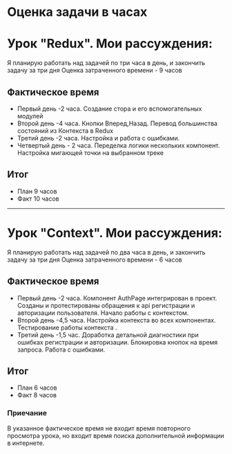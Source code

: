 # Оценка задачи в часах

# Урок "Redux". Мои рассуждения:

Я планирую работать над задачей по три часа в день, и закончить задачу за три дня
Оценка затраченного времени - 9 часов

## Фактическое время

- Первый день -2 часа. Создание стора и его вспомогательных модулей
- Второй день -4 часа. Кнопки Вперед,Назад. Перевод большинства состояний из Контекста в Redux
- Третий день -2 часа. Настройка и работа с ошибками.
- Четвертый день - 2 часа. Переделка логики нескольких компонент. Настройка мигающей точки на выбранном треке

## Итог

- План 9 часов
- Факт 10 часов

---

# Урок "Context". Мои рассуждения:

Я планирую работать над задачей по два часа в день, и закончить задачу за три дня
Оценка затраченного времени - 6 часов

## Фактическое время

- Первый день -2 часа. Компонент AuthPage интегрирован в проект. Созданы и протестированы обращения к api регистрации и авторизации пользователя. Начало работы с контекстом.
- Второй день -4,5 часа. Настройка контекста во всех компонентах. Тестирование работы контекста .
- Третий день -1,5 час. Доработка детальной диагностики при ошибках регистрации и авторизации. Блокировка кнопок на время запроса. Работа с ошибками.

## Итог

- План 6 часов
- Факт 8 часов

### Приечание

В указанное фактическое время не входит время повторного просмотра урока, но входит время поиска дополнительной информации в интернете.
